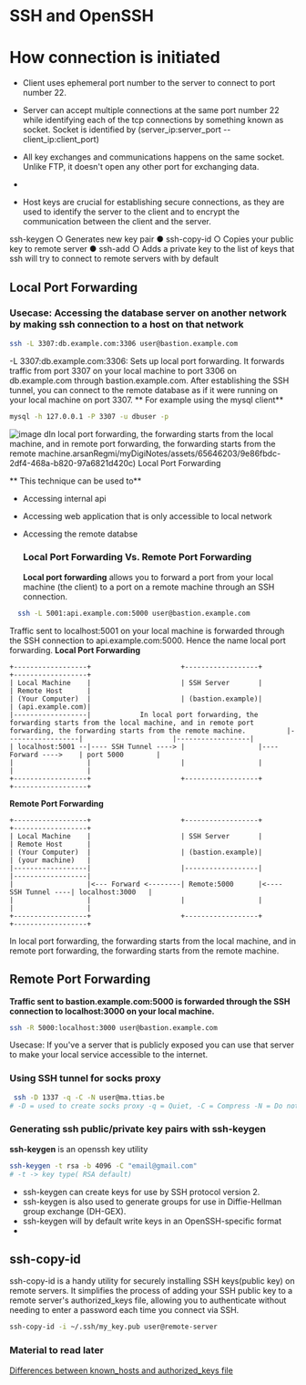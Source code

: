 # SSH and OpenSSH


# How connection is initiated

- Client uses ephemeral port number to the server to connect to port number 22.
- Server can accept multiple connections at the same port number 22 while identifying each of the tcp connections by something known as socket. Socket is identified by (server_ip:server_port -- client_ip:client_port)
- All key exchanges and communications happens on the same socket. Unlike FTP, it doesn't open any other port for exchanging data.
- 

-  Host keys are crucial for establishing secure connections, as they are used to identify the server to the client and to encrypt the communication between the client and the server.

ssh-keygen
  ○ Generates new key pair
● ssh-copy-id
  ○ Copies your public key to remote server
● ssh-add
  ○ Adds a private key to the list of keys that
ssh will try to connect to remote servers
with by default


## Local Port Forwarding

### Usecase: Accessing the database server on another network by making ssh connection to a host on that network
```bash
ssh -L 3307:db.example.com:3306 user@bastion.example.com
```
-L 3307:db.example.com:3306: Sets up local port forwarding. It forwards traffic from port 3307 on your local machine to port 3306 on db.example.com through bastion.example.com.
After establishing the SSH tunnel, you can connect to the remote database as if it were running on your local machine on port 3307.
** For example using the mysql client**
```bash
mysql -h 127.0.0.1 -P 3307 -u dbuser -p
```
![image](https://github.com/ShudarsanRegmi/myDigiNotes/assets/65646203/9e86fbdc-2df4-468a-b820-97a6821d420c)
dIn local port forwarding, the forwarding starts from the local machine, and in remote port forwarding, the forwarding starts from the remote machine.arsanRegmi/myDigiNotes/assets/65646203/9e86fbdc-2df4-468a-b820-97a6821d420c)
Local Port Forwarding

** This technique can be used to**
- Accessing internal api
- Accessing web application that is only accessible to local network
- Accessing the remote databse

  ### Local Port Forwarding Vs. Remote Port Forwarding
  **Local port forwarding** allows you to forward a port from your local machine (the client) to a port on a remote machine through an SSH connection.

```bash
  ssh -L 5001:api.example.com:5000 user@bastion.example.com
```
Traffic sent to localhost:5001 on your local machine is forwarded through the SSH connection to api.example.com:5000. Hence the name local port forwarding.
**Local Port Forwarding**
```
+------------------+                      +------------------+                      +------------------+
| Local Machine    |                      | SSH Server       |                      | Remote Host      |
| (Your Computer)  |                      | (bastion.example)|                      | (api.example.com)|
|------------------|            In local port forwarding, the forwarding starts from the local machine, and in remote port forwarding, the forwarding starts from the remote machine.          |------------------|                      |------------------|
| localhost:5001 --|---- SSH Tunnel ----> |                  |---- Forward ---->    | port 5000        |
|                  |                      |                  |                      |                  |
+------------------+                      +------------------+                      +------------------+
```

**Remote Port Forwarding**
```
+------------------+                      +------------------+                      +------------------+
| Local Machine    |                      | SSH Server       |                      | Remote Host      |
| (Your Computer)  |                      | (bastion.example)|                      | (your machine)   |
|------------------|                      |------------------|                      |------------------|
|                  |<--- Forward <--------| Remote:5000      |<---- SSH Tunnel ----| localhost:3000   |
|                  |                      |                  |                      |                  |
+------------------+                      +------------------+                      +------------------+
```

In local port forwarding, the forwarding starts from the local machine, and in remote port forwarding, the forwarding starts from the remote machine.


## Remote Port Forwarding

**Traffic sent to bastion.example.com:5000 is forwarded through the SSH connection to localhost:3000 on your local machine.**
```bash
ssh -R 5000:localhost:3000 user@bastion.example.com
```

Usecase: 
If you've a server that is publicly exposed you can use that server to make your local service accessible to the internet. 

### Using SSH tunnel for socks proxy
```bash
 ssh -D 1337 -q -C -N user@ma.ttias.be
# -D = used to create socks proxy -q = Quiet, -C = Compress -N = Do not execute remote commands
```

### Generating ssh public/private key pairs with ssh-keygen
**ssh-keygen** is an openssh key utility

```bash
ssh-keygen -t rsa -b 4096 -C "email@gmail.com"
# -t -> key type( RSA default) 
```
- ssh-keygen can create keys for use by SSH protocol version 2.
- ssh-keygen is also used to generate groups for use in Diffie-Hellman group exchange (DH-GEX).
- ssh-keygen will by default write keys in an OpenSSH-specific format
- 


## ssh-copy-id
ssh-copy-id is a handy utility for securely installing SSH keys(public key) on remote servers. It simplifies the process of adding your SSH public key to a remote server's authorized_keys file, allowing you to authenticate without needing to enter a password each time you connect via SSH.

```bash
ssh-copy-id -i ~/.ssh/my_key.pub user@remote-server
```



### Material to read later
[Differences between known_hosts and authorized_keys file](https://security.stackexchange.com/questions/20706/what-is-the-difference-between-authorized-keys-and-known-hosts-file-for-ssh/20710#20710)
